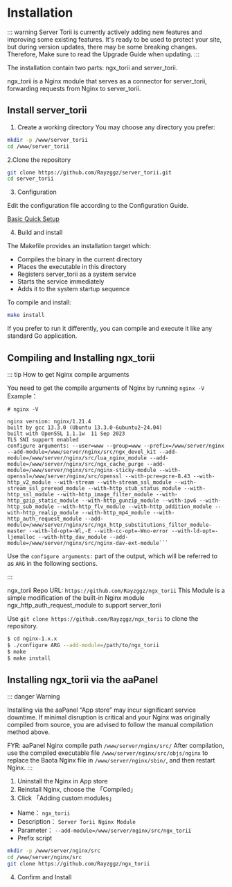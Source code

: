 # Installation

::: warning
Server Torii is currently actively adding new features and improving some existing features. 
It's ready to be used to protect your site, but during version updates, there may be some breaking changes. 
Therefore, Make sure to read the Upgrade Guide when updating.
:::


The installation contain two parts: ngx_torii and server_torii.

ngx_torii is a Nginx module that serves as a connector for server_torii, forwarding requests from Nginx to server_torii.

## Install server_torii

1. Create a working directory
   You may choose any directory you prefer:
```sh
mkdir -p /www/server_torii
cd /www/server_torii
```
2.Clone the repository
```sh
git clone https://github.com/Rayzggz/server_torii.git
cd server_torii
```

3. Configuration

Edit the configuration file according to the Configuration Guide.

[Basic Quick Setup](./configuration.md#basic-quick-setup)

4. Build and install

The Makefile provides an installation target which:
- Compiles the binary in the current directory
- Places the executable in this directory
- Registers server_torii as a system service
- Starts the service immediately
- Adds it to the system startup sequence

To compile and install:
```sh
make install
```

If you prefer to run it differently, you can compile and execute it like any standard Go application.


## Compiling and Installing ngx_torii


::: tip How to get Nginx compile arguments

You need to get the compile arguments of Nginx by running `nginx -V`
Example：
```
# nginx -V

nginx version: nginx/1.21.4
built by gcc 13.3.0 (Ubuntu 13.3.0-6ubuntu2~24.04) 
built with OpenSSL 1.1.1w  11 Sep 2023
TLS SNI support enabled
configure arguments: --user=www --group=www --prefix=/www/server/nginx --add-module=/www/server/nginx/src/ngx_devel_kit --add-module=/www/server/nginx/src/lua_nginx_module --add-module=/www/server/nginx/src/ngx_cache_purge --add-module=/www/server/nginx/src/nginx-sticky-module --with-openssl=/www/server/nginx/src/openssl --with-pcre=pcre-8.43 --with-http_v2_module --with-stream --with-stream_ssl_module --with-stream_ssl_preread_module --with-http_stub_status_module --with-http_ssl_module --with-http_image_filter_module --with-http_gzip_static_module --with-http_gunzip_module --with-ipv6 --with-http_sub_module --with-http_flv_module --with-http_addition_module --with-http_realip_module --with-http_mp4_module --with-http_auth_request_module --add-module=/www/server/nginx/src/ngx_http_substitutions_filter_module-master --with-ld-opt=-Wl,-E --with-cc-opt=-Wno-error --with-ld-opt=-ljemalloc --with-http_dav_module --add-module=/www/server/nginx/src/nginx-dav-ext-module```
```
Use the `configure arguments:` part of the output, which will be referred to as `ARG` in the following sections.

:::

ngx_torii Repo URL:
`https://github.com/Rayzggz/ngx_torii`
This Module is a simple modification of the built-in Nginx module ngx_http_auth_request_module to support server_torii

Use `git clone https://github.com/Rayzggz/ngx_torii` to clone the repository.

```sh
$ cd nginx-1.x.x
$ ./configure ARG --add-module=/path/to/ngx_torii
$ make
$ make install
```


## Installing ngx_torii via the aaPanel

::: danger Warning

Installing via the aaPanel “App store” may incur significant service downtime.
If minimal disruption is critical and your Nginx was originally compiled from source, you are advised to follow the manual compilation method above.

FYR:
aaPanel Nginx compile path `/www/server/nginx/src/`
After compilation, use the compiled executable file `/www/server/nginx/src/objs/nginx` to replace the Baota Nginx file in `/www/server/nginx/sbin/`, and then restart Nginx.
:::


1. Uninstall the Nginx in App store
2. Reinstall Nginx, choose the 「Compiled」
3. Click 「Adding custom modules」
* Name： `ngx_torii`
* Description： `Server Torii Nginx Module`
* Parameter： `--add-module=/www/server/nginx/src/ngx_torii`
* Prefix script
```sh
mkdir -p /www/server/nginx/src
cd /www/server/nginx/src
git clone https://github.com/Rayzggz/ngx_torii
```

4. Confirm and Install



